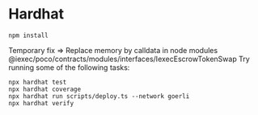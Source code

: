 # Hardhat

`npm install`

Temporary fix => Replace memory by calldata in node modules @iexec/poco/contracts/modules/interfaces/IexecEscrowTokenSwap
Try running some of the following tasks:

```
npx hardhat test
npx hardhat coverage
npx hardhat run scripts/deploy.ts --network goerli
npx hardhat verify
```
